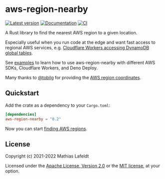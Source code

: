 # aws-region-nearby

[![Latest version](https://img.shields.io/crates/v/aws-region-nearby.svg)](https://crates.io/crates/aws-region-nearby)
[![Documentation](https://docs.rs/aws-region-nearby/badge.svg)](https://docs.rs/aws-region-nearby)
[![CI](https://github.com/mlafeldt/aws-region-nearby/workflows/CI/badge.svg)](https://github.com/mlafeldt/aws-region-nearby/actions)

A Rust library to find the nearest AWS region to a given location.

Especially useful when you run code at the edge and want fast access to regional AWS services, e.g. [Cloudflare Workers accessing DynamoDB global tables](https://artofserverless.com/aws-region-nearby/).

See [examples](examples) to learn how to use aws-region-nearby with different AWS SDKs, Cloudflare Workers, and Deno Deploy.

Many thanks to [@tobilg](https://gist.github.com/tobilg) for providing the [AWS region coordinates](src/lib.rs).

## Quickstart

Add the crate as a dependency to your `Cargo.toml`:

```toml
[dependencies]
aws-region-nearby = "0.2"
```

Now you can start [finding AWS regions](https://docs.rs/aws-region-nearby).

## License

Copyright (c) 2021-2022 Mathias Lafeldt

Licensed under the [Apache License, Version 2.0](LICENSE-APACHE) or the [MIT license](LICENSE-MIT), at your option.

